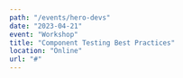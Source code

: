 ```yaml
---
path: "/events/hero-devs"
date: "2023-04-21"
event: "Workshop"
title: "Component Testing Best Practices"
location: "Online"
url: "#"
---
```

